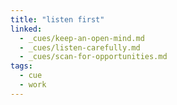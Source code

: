 ```yaml
---
title: "listen first"
linked:
  - _cues/keep-an-open-mind.md
  - _cues/listen-carefully.md
  - _cues/scan-for-opportunities.md
tags:
  - cue
  - work
---
```

